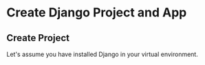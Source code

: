 # Create Django Project and App

## Create Project
Let's assume you have installed Django in your virtual environment.

